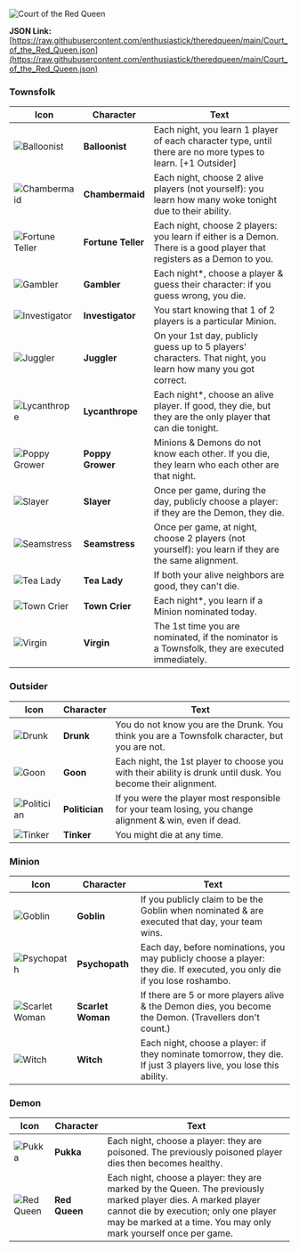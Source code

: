 ![Court of the Red Queen](https://raw.githubusercontent.com/enthusiastick/theredqueen/main/img/Court_of_the_Red_Queen_title.png)

**JSON Link:** [https://raw.githubusercontent.com/enthusiastick/theredqueen/main/Court_of_the_Red_Queen.json](https://raw.githubusercontent.com/enthusiastick/theredqueen/main/Court_of_the_Red_Queen.json)

### Townsfolk

Icon | Character | Text
--- | --- | ---
![Balloonist](https://wiki.bloodontheclocktower.com/images/5/58/Balloonist_icon.png) | **Balloonist** | Each night, you learn 1 player of each character type, until there are no more types to learn. [+1 Outsider]
![Chambermaid](https://wiki.bloodontheclocktower.com/images/0/00/Chambermaid_Icon.png) | **Chambermaid** | Each night, choose 2 alive players (not yourself): you learn how many woke tonight due to their ability.
![Fortune Teller](https://wiki.bloodontheclocktower.com/images/2/2a/Fortune_Teller_Icon.png) | **Fortune Teller** | Each night, choose 2 players: you learn if either is a Demon. There is a good player that registers as a Demon to you.
![Gambler](https://wiki.bloodontheclocktower.com/images/1/14/Gambler_Icon.png) | **Gambler** | Each night*, choose a player & guess their character: if you guess wrong, you die.
![Investigator](https://wiki.bloodontheclocktower.com/images/e/ed/Investigator_Icon.png) | **Investigator** | You start knowing that 1 of 2 players is a particular Minion.
![Juggler](https://wiki.bloodontheclocktower.com/images/c/cc/Juggler_Icon.png) | **Juggler** | On your 1st day, publicly guess up to 5 players' characters. That night, you learn how many you got correct.
![Lycanthrope](https://wiki.bloodontheclocktower.com/images/e/e1/Lycanthrope5_icon.png) | **Lycanthrope** | Each night*, choose an alive player. If good, they die, but they are the only player that can die tonight.
![Poppy Grower](https://wiki.bloodontheclocktower.com/images/1/13/Poppy_Grower5_icon.png) | **Poppy Grower** | Minions & Demons do not know each other. If you die, they learn who each other are that night.
![Slayer](https://wiki.bloodontheclocktower.com/images/2/23/Slayer_Icon.png) | **Slayer** | Once per game, during the day, publicly choose a player: if they are the Demon, they die.
![Seamstress](https://wiki.bloodontheclocktower.com/images/5/55/Seamstress_Icon.png) | **Seamstress** | Once per game, at night, choose 2 players (not yourself): you learn if they are the same alignment.
![Tea Lady](https://wiki.bloodontheclocktower.com/images/d/d3/Tea_Lady_Icon.png) | **Tea Lady** | If both your alive neighbors are good, they can't die.
![Town Crier](https://wiki.bloodontheclocktower.com/images/f/f8/Town_Crier_Icon.png) | **Town Crier** | Each night*, you learn if a Minion nominated today.
![Virgin](https://wiki.bloodontheclocktower.com/images/9/9d/Virgin_Icon.png) | **Virgin** | The 1st time you are nominated, if the nominator is a Townsfolk, they are executed immediately.

### Outsider

Icon | Character | Text
--- | --- | ---
![Drunk](https://wiki.bloodontheclocktower.com/images/4/4d/Drunk_Icon.png) | **Drunk** | You do not know you are the Drunk. You think you are a Townsfolk character, but you are not.
![Goon](https://wiki.bloodontheclocktower.com/images/8/8e/Goon_Icon.png) | **Goon** | Each night, the 1st player to choose you with their ability is drunk until dusk. You become their alignment.
![Politician](https://wiki.bloodontheclocktower.com/images/8/83/Politician_icon.png) | **Politician** | If you were the player most responsible for your team losing, you change alignment & win, even if dead.
![Tinker](https://wiki.bloodontheclocktower.com/images/b/b0/Tinker_Icon.png) | **Tinker** | You might die at any time.

### Minion

Icon | Character | Text
--- | --- | ---
![Goblin](https://wiki.bloodontheclocktower.com/images/8/8b/Goblin_icon.png) | **Goblin** | If you publicly claim to be the Goblin when nominated & are executed that day, your team wins.
![Psychopath](https://wiki.bloodontheclocktower.com/images/e/e7/Psychopath_Icon.png) | **Psychopath** | Each day, before nominations, you may publicly choose a player: they die. If executed, you only die if you lose roshambo.
![Scarlet Woman](https://wiki.bloodontheclocktower.com/images/8/87/Scarlet_Woman_Icon.png) | **Scarlet Woman** | If there are 5 or more players alive & the Demon dies, you become the Demon. (Travellers don't count.)
![Witch](https://wiki.bloodontheclocktower.com/images/6/6e/Witch_Icon.png) | **Witch** | Each night, choose a player: if they nominate tomorrow, they die. If just 3 players live, you lose this ability.

### Demon

Icon | Character | Text
--- | --- | ---
![Pukka](https://wiki.bloodontheclocktower.com/images/7/74/Pukka_Icon.png) | **Pukka** | Each night, choose a player: they are poisoned. The previously poisoned player dies then becomes healthy.
![Red Queen](https://raw.githubusercontent.com/enthusiastick/theredqueen/main/img/redqueen-small.png) | **Red Queen** | Each night, choose a player: they are marked by the Queen. The previously marked player dies. A marked player cannot die by execution; only one player may be marked at a time. You may only mark yourself once per game.
